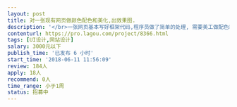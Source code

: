 ```yaml
---                
layout: post       
title: 对一张现有网页做颜色配色和美化,出效果图.           
description: '</br>一张网页基本写好框架代码,程序员做了简单的处理, 需要美工做配色和美好调整.</br></br>1. 对页头,页脚,banner做配色,美化</br></br>2. 对部分文字做字体的调整和颜色的美化.</br></br>3. 对部分按钮做配色和美化.</br></br>4. 也可做其他美化. </br></br>需要交付设计源文件和输出的效果图.</br>'     
contenturl: https://pro.lagou.com/project/8366.html      
tags: [UI设计,网站设计]            
salary: 3000元以下          
publish_time: '已发布 6 小时'         
start_time: '2018-06-11 11:56:09'           
review: 184人                   
apply: 18人                   
recommend: 0人                   
time_range: 小于1周              
status: 招募中                  
---                 
```

